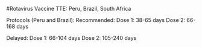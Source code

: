 #Rotavirus Vaccine TTE: Peru, Brazil, South Africa

Protocols (Peru and Brazil):
Recommended: Dose 1: 38-65 days
             Dose 2: 66-168 days

Delayed:     Dose 1: 66-104 days
             Dose 2: 105-240 days
